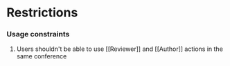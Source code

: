 # Restrictions

### Usage constraints

1. Users shouldn't be able to use [[Reviewer]] and [[Author]] actions in the same conference